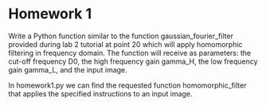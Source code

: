 # Homework 1

Write a Python function similar to the function gaussian_fourier_filter provided during lab 2 tutorial at point 20 which will apply homomorphic 
filtering in frequency domain. The function will receive as parameters: the cut-off frequency D0, the high frequency gain gamma_H, the low frequency gain gamma_L, 
and the input image.

In homework1.py we can find the requested function homomorphic_filter that applies the specified instructions to an input image.
